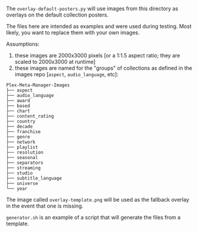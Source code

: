 The `overlay-default-posters.py` will use images from this directory as overlays on the default collection posters.

The files here are intended as examples and were used during testing.  Most likely, you want to replace them with your own images.

Assumptions:
1. these images are 2000x3000 pixels [or a 1:1.5 aspect ratio; they are scaled to 2000x3000 at runtime]
2. these images are named for the "groups" of collections as defined in the images repo [`aspect`, `audio_language`, etc]:
```
Plex-Meta-Manager-Images
├── aspect
├── audio_language
├── award
├── based
├── chart
├── content_rating
├── country
├── decade
├── franchise
├── genre
├── network
├── playlist
├── resolution
├── seasonal
├── separators
├── streaming
├── studio
├── subtitle_language
├── universe
└── year
```

The image called `overlay-template.png` will be used as the fallback overlay in the event that one is missing.

`generator.sh` is an example of a script that will generate the files from a template.